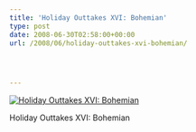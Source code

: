 ```yaml
---
title: 'Holiday Outtakes XVI: Bohemian'
type: post
date: 2008-06-30T02:58:00+00:00
url: /2008/06/holiday-outtakes-xvi-bohemian/




---
```

<div class="flickr">
  <a href="http://www.flickr.com/photos/schreibblogade/2624570151/" title="Holiday Outtakes XVI: Bohemian"><img src="//farm4.static.flickr.com/3151/2624570151_409bc269a7.jpg" alt="Holiday Outtakes XVI: Bohemian" /></a></p>

  <p>
    Holiday Outtakes <span class="caps">XVI</span>: Bohemian
  </p>
</div>
